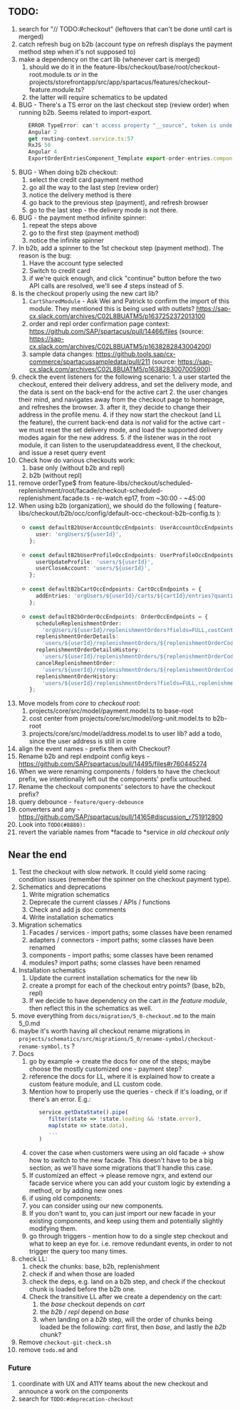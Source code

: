 ## TODO:

1. search for "// TODO:#checkout" (leftovers that can't be done until cart is merged)
2. catch refresh bug on b2b (account type on refresh displays the payment method step when it's not supposed to)
3. make a dependency on the cart lib (whenever cart is merged)
   1. should we do it in the feature-libs/checkout/base/root/checkout-root.module.ts _or_ in the projects/storefrontapp/src/app/spartacus/features/checkout-feature.module.ts?
   2. the latter will require schematics to be updated
4. BUG - There's a TS error on the last checkout step (review order) when running b2b. Seems related to import-export. 
   ```ts
      ERROR TypeError: can't access property "__source", token is undefined
      Angular 2
      get routing-context.service.ts:57
      RxJS 50
      Angular 4
      ExportOrderEntriesComponent_Template export-order-entries.component.html:2
   ```
5. BUG - When doing b2b checkout:
   1. select the credit card payment method
   2. go all the way to the last step (review order)
   3. notice the delivery method is there
   4. go back to the previous step (payment), and refresh browser
   5. go to the last step - the delivery mode is not there.
6. BUG - the payment method infinite spinner:
   1. repeat the steps above
   2. go to the first step (payment method)
   3. notice the infinite spinner
7. In b2b, add a spinner to the 1st checkout step (payment method). The reason is the bug:
   1. Have the account type selected
   2. Switch to credit card
   3. if we're quick enough, and click "continue" button before the two API calls are resolved, we'll see _4_ steps instead of _5_.
9. Is the checkout properly using the new cart lib?
   1. `CartSharedModule` - Ask Wei and Patrick to confirm the import of this module. They mentioned this is being used with outlets? https://sap-cx.slack.com/archives/C02L8BUATM5/p1637252372013100
   2. order and repl order confirmation page context: https://github.com/SAP/spartacus/pull/14466/files (source: https://sap-cx.slack.com/archives/C02L8BUATM5/p1638282843004200)
   3. sample data changes: https://github.tools.sap/cx-commerce/spartacussampledata/pull/211 (source: https://sap-cx.slack.com/archives/C02L8BUATM5/p1638283007005900)
10.  check the event listeners for the following scenario:
    1.  a user started the checkout, entered their delivery address, and set the delivery mode, and the data is sent on the back-end for the active cart
    2.  the user changes their mind, and navigates away from the checkout page to homepage, and refreshes the browser.
    3.  after it, they decide to change their address in the profile menu. 
    4.  if they now start the checkout (and LL the feature), the current back-end data is _not_ valid for the active cart - we must reset the set delivery mode, and load the supported delivery modes again for the new address.
    5.  if the listener was in the root module, it can listen to the userupdateaddress event, ll the checkout, and issue a reset query event
11. Check how do various checkouts work:
    1.  base only (without b2b and repl)
    2.  b2b (without repl)
12. remove orderType$ from feature-libs/checkout/scheduled-replenishment/root/facade/checkout-scheduled-replenishment.facade.ts - re-watch ep17, from ~30:00 - ~45:00
13. When using b2b (organization), we should do the following ( feature-libs/checkout/b2b/occ/config/default-occ-checkout-b2b-config.ts ):
    - ```ts
      const defaultB2bUserAccountOccEndpoints: UserAccountOccEndpoints = {
        user: 'orgUsers/${userId}',
      };
      ```

    - ```ts
      const defaultB2bUserProfileOccEndpoints: UserProfileOccEndpoints = {
        userUpdateProfile: 'users/${userId}',
        userCloseAccount: 'users/${userId}',
      };
      ```

    - ```ts
      const defaultB2bCartOccEndpoints: CartOccEndpoints = {
        addEntries: 'orgUsers/${userId}/carts/${cartId}/entries?quantity=${quantity}',
      };
      ```

    - ```ts
      const defaultB2bOrderOccEndpoints: OrderOccEndpoints = {
        scheduleReplenishmentOrder:
          'orgUsers/${userId}/replenishmentOrders?fields=FULL,costCenter(FULL),purchaseOrderNumber,paymentType',
        replenishmentOrderDetails:
          'users/${userId}/replenishmentOrders/${replenishmentOrderCode}?fields=FULL,costCenter(FULL),purchaseOrderNumber,paymentType,user',
        replenishmentOrderDetailsHistory:
          'users/${userId}/replenishmentOrders/${replenishmentOrderCode}/orders',
        cancelReplenishmentOrder:
          'users/${userId}/replenishmentOrders/${replenishmentOrderCode}?fields=FULL,costCenter(FULL),purchaseOrderNumber,paymentType,user',
        replenishmentOrderHistory:
          'users/${userId}/replenishmentOrders?fields=FULL,replenishmentOrders(FULL, purchaseOrderNumber)',
      };
14. Move models from _core_ to _checkout root_: 
    1.  projects/core/src/model/payment.model.ts to base-root
    2.  cost center from projects/core/src/model/org-unit.model.ts to b2b-root
    3.  projects/core/src/model/address.model.ts to user lib? add a todo, since the user address is still in core
15. align the event names - prefix them with Checkout?
16. Rename b2b and repl endpoint config keys - https://github.com/SAP/spartacus/pull/14495/files#r760445274
17. When we were renaming components / folders to have the checkout prefix, we intentionally left out the components' prefix untouched.
   4.  Rename the checkout components' selectors to have the checkout prefix?
18. query debounce - `feature/query-debounce`
19. converters and any - https://github.com/SAP/spartacus/pull/14165#discussion_r751912800
20. Look into `TODO(#8880):`
21. revert the variable names from *facade to *service _in old checkout only_


## Near the end

1. Test the checkout with slow network. It could yield some racing condition issues (remember the spinner on the checkout payment type).
2. Schematics and deprecations
   1. Write migration schematics
   2. Deprecate the current classes / APIs / functions
   3. Check and add js doc comments
   4. Write installation schematics
3. Migration schematics
   1. Facades / services - import paths; some classes have been renamed
   2. adapters / connectors - import paths; some classes have been renamed
   3. components - import paths; some classes have been renamed
   4. modules? import paths; some classes have been renamed
4. Installation schematics
   1. Update the current installation schematics for the new lib
   2. create a prompt for each of the checkout entry points? (base, b2b, repl)
   3. If we decide to have dependency on the cart _in the feature module_, then reflect this in the schematics as well.
5. move everything from `docs/migration/5_0-checkout.md` to the main 5_0.md
6. maybe it's worth having all checkout rename migrations in `projects/schematics/src/migrations/5_0/rename-symbol/checkout-rename-symbol.ts` ?
7. Docs
   1. go by example -> create the docs for one of the steps; maybe choose the mostly customized one - payment step?
   2. reference the docs for LL, where it is explained how to create a custom feature module, and LL custom code.
   3. Mention how to properly use the queries - check if it's loading, or if there's an error. E.g.:
      ```ts
         service.getDataState().pipe(
            filter(state => !state.loading && !state.error),
            map(state => state.data),
            ...
         )
      ```
   4. cover the case when customers were using an old facade -> show how to switch to the new facade. This doesn't have to be a big section, as we'll have some migrations that'll handle this case.
   5. If customized an effect -> please remove ngrx, and extend our facade service where you can add your custom logic by extending a method, or by adding new ones
   6.  if using old components:
      1. you can consider using our new components. 
      2. If you don't want to, you can just import our new facade in your existing components, and keep using them and potentially slightly modifying them.
   7.  go through triggers - mention how to do a single step checkout and what to keep an eye for. i.e. remove redundant events, in order to not trigger the query too many times.
8. check LL:
   1. check the chunks: base, b2b, replenishment
   2. check if and when those are loaded
   3. check the deps, e.g. land on a b2b step, and check if the checkout chunk is loaded before the b2b one.
   4. Check the transitive LL after we create a dependency on the cart:
      1. the _base_ checkout depends on _cart_
      2. the _b2b_ / _repl_ depend on _base_
      3. when landing on a _b2b_ step, will the order of chunks being loaded be the following: _cart_ first, then _base_, and lastly the _b2b_ chunk?
9. Remove `checkout-git-check.sh`
10. remove `todo.md` and 

### Future

1. coordinate with UX and A11Y teams about the new checkout and announce a work on the components
2. search for `TODO:#deprecation-checkout`
